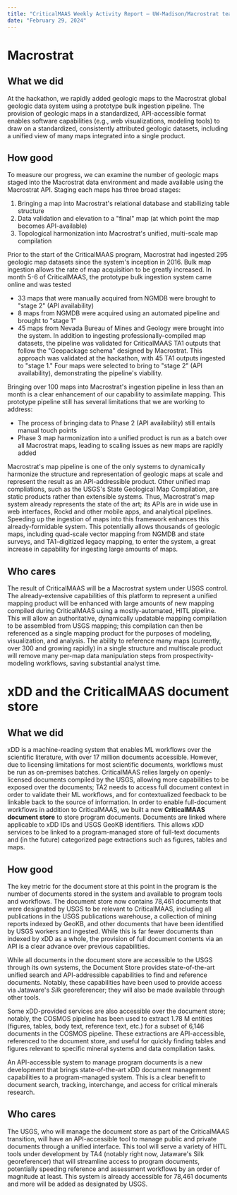 ```yaml
---
title: "CriticalMAAS Weekly Activity Report – UW-Madison/Macrostrat team"
date: "February 29, 2024"
---
```


# Macrostrat

## What we did

At the hackathon, we rapidly added geologic maps to the Macrostrat global
geologic data system using a prototype bulk ingestion pipeline. The provision of
geologic maps in a standardized, API-accessible format enables software
capabilities (e.g., web visualizations, modeling tools) to draw on a
standardized, consistently attributed geologic datasets, including a unified
view of many maps integrated into a single product.

## How good

To measure our progress, we can examine the number of geologic maps staged into
the Macrostrat data environment and made available using the Macrostrat API.
Staging each maps has three broad stages:

1. Bringing a map into Macrostrat's relational database and stabilizing table
   structure
2. Data validation and elevation to a "final" map (at which point the map
   becomes API-available)
3. Topological harmonization into Macrostrat's unified, multi-scale map
   compilation

Prior to the start of the CriticalMAAS program, Macrostrat had ingested 295
geologic map datasets since the system's inception in 2016. Bulk map ingestion
allows the rate of map acquisition to be greatly increased. In month 5-6 of
CriticalMAAS, the prototype bulk ingestion system came online and was tested

- 33 maps that were manually acquired from NGMDB were brought to "stage 2" (API
  availability)
- 8 maps from NGMDB were acquired using an automated pipeline and brought to
  "stage 1"
- 45 maps from Nevada Bureau of Mines and Geology were brought into the system.
  In addition to ingesting professionally-compiled map datasets, the pipeline
  was validated for CriticalMAAS TA1 outputs that follow the "Geopackage schema"
  designed by Macrostrat. This approach was validated at the hackathon, with 45
  TA1 outputs ingested to "stage 1." Four maps were selected to bring to "stage
  2" (API availability), demonstrating the pipeline's viability.

Bringing over 100 maps into Macrostrat's ingestion pipeline in less than an
month is a clear enhancement of our capability to assimilate mapping. This
prototype pipeline still has several limitations that we are working to address:

- The process of bringing data to Phase 2 (API availability) still entails
  manual touch points
- Phase 3 map harmonization into a unified product is run as a batch over all
  Macrostrat maps, leading to scaling issues as new maps are rapidly added

Macrostrat's map pipeline is one of the only systems to dynamically harmonize
the structure and representation of geologic maps at scale and represent the
result as an API-addressible product. Other unified map compliations, such as
the USGS's State Geological Map Compilation, are static products rather than
extensible systems. Thus, Macrostrat's map system already represents the state
of the art; its APIs are in wide use in web interfaces, Rockd and other mobile
apps, and analytical pipelines. Speeding up the ingestion of maps into this
framework enhances this already-formidable system. This potentially allows
thousands of geologic maps, including quad-scale vector mapping from NGMDB and
state surveys, and TA1-digitized legacy mapping, to enter the system, a great
increase in capability for ingesting large amounts of maps.

## Who cares

The result of CriticalMAAS will be a Macrostrat system under USGS control. The
already-extensive capabilities of this platform to represent a unified mapping
product will be enhanced with large amounts of new mapping compiled during
CriticalMAAS using a mostly-automated, HITL pipeline. This will allow an
authoritative, dynamically updatable mapping compilation to be assembled from
USGS mapping; this compilation can then be referenced as a single mapping
product for the purposes of modeling, visualization, and analysis. The ability
to reference many maps (currently, over 300 and growing rapidly) in a single
structure and multiscale product will remove many per-map data manipulation
steps from prospectivity-modeling workflows, saving substantial analyst time.

# xDD and the CriticalMAAS document store

## What we did

xDD is a machine-reading system that enables ML workflows over the scientific
literature, with over 17 million documents accessible. However, due to licensing
limitations for most scientific documents, workflows must be run as on-premises
batches. CriticalMAAS relies largely on openly-licensed documents compiled by
the USGS, allowing more capabilities to be exposed over the documents; TA2 needs
to access full document context in order to validate their ML workflows, and for
contextualized feedback to be linkable back to the source of information. In
order to enable full-document workflows in addition to CriticalMAAS, we built a
new **CriticalMAAS document store** to store program documents. Documents are
linked where applicable to xDD IDs and USGS GeoKB identifiers. This allows xDD
services to be linked to a program-managed store of full-text documents and (in
the future) categorized page extractions such as figures, tables and maps.

## How good

The key metric for the document store at this point in the program is the number
of documents stored in the system and available to program tools and workflows.
The document store now contains 78,461 documents that were designated by USGS to
be relevant to CriticalMAAS, including all publications in the USGS publications
warehouse, a collection of mining reports indexed by GeoKB, and other documents
that have been identified by USGS workers and ingested. While this is far fewer
documents than indexed by xDD as a whole, the provision of full document
contents via an API is a clear advance over previous capabilities.

While all documents in the document store are accessible to the USGS through its
own systems, the Document Store provides state-of-the-art unified search and
API-addressible capabilities to find and reference documents. Notably, these
capabilities have been used to provide access via Jataware's _Silk_
georeferencer; they will also be made available through other tools.

Some xDD-provided services are also accessible over the document store; notably,
the COSMOS pipeline has been used to extract 1.78 M entities (figures, tables,
body text, reference text, etc.) for a subset of 6,146 documents in the COSMOS
pipeline. These extractions are API-accessible, referenced to the document
store, and useful for quickly finding tables and figures relevant to specific
mineral systems and data compilation tasks.

An API-accessible system to manage program documents is a new development that
brings state-of-the-art xDD document management capabilities to a
program-managed system. This is a clear benefit to document search, tracking,
interchange, and access for critical minerals research.

## Who cares

The USGS, who will manage the document store as part of the CriticalMAAS
transition, will have an API-accessible tool to manage public and private
documents through a unified interface. This tool will serve a variety of HITL
tools under development by TA4 (notably right now, Jataware's Silk
georeferencer) that will streamline access to program documents, potentially
speeding reference and assessment workflows by an order of magnitude at least.
This system is already accessible for 78,461 documents and more will be added as
designated by USGS.
